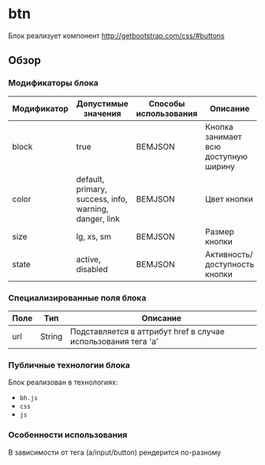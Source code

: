 # btn

Блок реализует компонент http://getbootstrap.com/css/#buttons

## Обзор

### Модификаторы блока

| Модификатор | Допустимые значения | Способы использования | Описание |
| ----------- | ------------------- | -------------------- | -------- |
| block | true | BEMJSON | Кнопка занимает всю доступную ширину |
| color | default, primary, success, info, warning, danger, link | BEMJSON | Цвет кнопки |
| size | lg, xs, sm | BEMJSON | Размер кнопки |
| state | active, disabled | BEMJSON | Активность/доступность кнопки |

### Специализированные поля блока

| Поле | Тип | Описание |
| ----------- | ------------------- | -------------------- |
| url | String | Подставляется в аттрибут href в случае использования тега 'a' |

### Публичные технологии блока

Блок реализован в технологиях:

* `bh.js`
* `css`
* `js`

### Особенности использования

В зависимости от тега (a/input/button) рендерится по-разному
